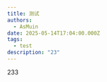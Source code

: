 ```yaml
---
title: 测试
authors:
  - AsMuin
date: 2025-05-14T17:04:00.000Z
tags:
  - test
description: "23"
---
```

233
